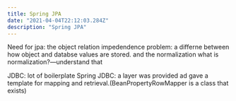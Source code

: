 ```yaml
---
title: Spring JPA
date: "2021-04-04T22:12:03.284Z"
description: "Spring JPA"
---
```


Need for jpa: the object relation impedendence problem: a differne between how object and databse values are stored.
and the normalization what is normalization?—understand that

JDBC: lot of boilerplate
Spring JDBC: a layer was provided ad gave a template for mapping and retrieval.(BeanPropertyRowMapper is a class that exists)
